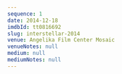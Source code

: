 ```yaml
---
sequence: 1
date: 2014-12-18
imdbId: tt0816692
slug: interstellar-2014
venue: Angelika Film Center Mosaic
venueNotes: null
medium: null
mediumNotes: null
---
```


